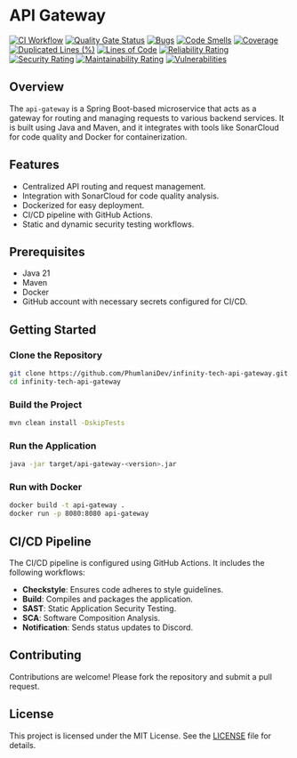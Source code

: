 # API Gateway

[![CI Workflow](https://github.com/PhumlaniDev/infinity-tech-api-gateway/actions/workflows/ci-cd.yml/badge.svg)](https://github.com/PhumlaniDev/infinity-tech-api-gateway/actions/workflows/ci-cd.yml)
[![Quality Gate Status](https://sonarcloud.io/api/project_badges/measure?project=PhumlaniDev_infinity-tech-api-gateway&metric=alert_status)](https://sonarcloud.io/summary/new_code?id=PhumlaniDev_infinity-tech-api-gateway)
[![Bugs](https://sonarcloud.io/api/project_badges/measure?project=PhumlaniDev_infinity-tech-api-gateway&metric=bugs)](https://sonarcloud.io/summary/new_code?id=PhumlaniDev_infinity-tech-api-gateway)
[![Code Smells](https://sonarcloud.io/api/project_badges/measure?project=PhumlaniDev_infinity-tech-api-gateway&metric=code_smells)](https://sonarcloud.io/summary/new_code?id=PhumlaniDev_infinity-tech-api-gateway)
[![Coverage](https://sonarcloud.io/api/project_badges/measure?project=PhumlaniDev_infinity-tech-api-gateway&metric=coverage)](https://sonarcloud.io/summary/new_code?id=PhumlaniDev_infinity-tech-api-gateway)
[![Duplicated Lines (%)](https://sonarcloud.io/api/project_badges/measure?project=PhumlaniDev_infinity-tech-api-gateway&metric=duplicated_lines_density)](https://sonarcloud.io/summary/new_code?id=PhumlaniDev_infinity-tech-api-gateway)
[![Lines of Code](https://sonarcloud.io/api/project_badges/measure?project=PhumlaniDev_infinity-tech-api-gateway&metric=ncloc)](https://sonarcloud.io/summary/new_code?id=PhumlaniDev_infinity-tech-api-gateway)
[![Reliability Rating](https://sonarcloud.io/api/project_badges/measure?project=PhumlaniDev_infinity-tech-api-gateway&metric=reliability_rating)](https://sonarcloud.io/summary/new_code?id=PhumlaniDev_infinity-tech-api-gateway)
[![Security Rating](https://sonarcloud.io/api/project_badges/measure?project=PhumlaniDev_infinity-tech-api-gateway&metric=security_rating)](https://sonarcloud.io/summary/new_code?id=PhumlaniDev_infinity-tech-api-gateway)
[![Maintainability Rating](https://sonarcloud.io/api/project_badges/measure?project=PhumlaniDev_infinity-tech-api-gateway&metric=sqale_rating)](https://sonarcloud.io/summary/new_code?id=PhumlaniDev_infinity-tech-api-gateway)
[![Vulnerabilities](https://sonarcloud.io/api/project_badges/measure?project=PhumlaniDev_infinity-tech-api-gateway&metric=vulnerabilities)](https://sonarcloud.io/summary/new_code?id=PhumlaniDev_infinity-tech-api-gateway)

## Overview

The `api-gateway` is a Spring Boot-based microservice that acts as a gateway for routing and managing requests to various backend services. It is built using Java and Maven, and it integrates with tools like SonarCloud for code quality and Docker for containerization.

## Features

- Centralized API routing and request management.
- Integration with SonarCloud for code quality analysis.
- Dockerized for easy deployment.
- CI/CD pipeline with GitHub Actions.
- Static and dynamic security testing workflows.

## Prerequisites

- Java 21
- Maven
- Docker
- GitHub account with necessary secrets configured for CI/CD.

## Getting Started

### Clone the Repository

```bash
git clone https://github.com/PhumlaniDev/infinity-tech-api-gateway.git
cd infinity-tech-api-gateway
```

### Build the Project

```bash
mvn clean install -DskipTests
```

### Run the Application
```bash
java -jar target/api-gateway-<version>.jar
```

### Run with Docker
```bash
docker build -t api-gateway .
docker run -p 8080:8080 api-gateway
```

## CI/CD Pipeline
The CI/CD pipeline is configured using GitHub Actions. It includes the following workflows:
- **Checkstyle**: Ensures code adheres to style guidelines.
- **Build**: Compiles and packages the application.
- **SAST**: Static Application Security Testing.
- **SCA**: Software Composition Analysis.
- **Notification**: Sends status updates to Discord.

## Contributing
Contributions are welcome! Please fork the repository and submit a pull request.

## License
This project is licensed under the MIT License. See the [LICENSE](LICENSE) file for details.
